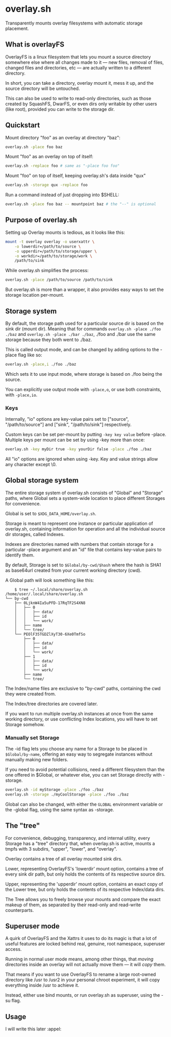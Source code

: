 # overlay.sh

Transparently mounts overlay filesystems with automatic storage placement.

## What is overlayFS

OverlayFS is a linux filesystem that lets you mount a source directory somewhere else where all
changes made to it — new files, removal of files, changed files and directories, etc — are actually
written to a different directory.

In short, you can take a directory, overlay mount it, mess it up, and the source directory will be
untouched.

This can also be used to write to read-only directories, such as those created by SquashFS, DwarFS,
or even dirs only writable by other users (like root), provided you can write to the storage dir.

## Quickstart

Mount directory "foo" as an overlay at directory "baz":
```sh
overlay.sh -place foo baz
```
Mount "foo" as an overlay on top of itself:
```sh
overlay.sh -replace foo # same as "-place foo foo"
```
Mount "foo" on top of itself, keeping overlay.sh's data inside "qux"
```sh
overlay.sh -storage qux -replace foo
```
Run a command instead of just dropping into $SHELL:
```sh
overlay.sh -place foo baz -- mountpoint baz # the "--" is optional
```

## Purpose of overlay.sh

Setting up Overlay mounts is tedious, as it looks like this:
```sh
mount -t overlay overlay -o userxattr \
    -o lowerdir=/path/to/source \
    -o upperdir=/path/to/storage/upper \
    -o workdir=/path/to/storage/work \
    /path/to/sink
```
While overlay.sh simplifies the process:
```sh
overlay.sh -place /path/to/source /path/to/sink
```

But overlay.sh is more than a wrapper, it also provides easy ways to set the storage location
per-mount.

## Storage system

By default, the storage path used for a particular source dir is based on the sink dir (mount dir).
Meaning that for commands `overlay.sh -place ./foo ./baz` and `overlay.sh -place ./bar ./baz`, ./foo
and ./bar use the same storage because they both went to ./baz.

This is called output mode, and can be changed by adding options to the -place flag like so:
```sh
overlay.sh -place,i ./foo ./baz
```
Which sets it to use input mode, where storage is based on ./foo being the source.

You can explicitly use output mode with `-place,o`, or use both constraints, with `-place,io`.

### Keys

Internally, "io" options are key-value pairs set to ["source", "/path/to/source"] and
["sink", "/path/to/sink"] respectively.

Custom keys can be set per-mount by putting `-key key value` before -place. Multiple keys per mount
can be set by using -key more than once:
```sh
overlay.sh -key myDir true -key yourDir false -place ./foo ./baz
```
All "io" options are ignored when using -key. Key and value strings allow any character except \0.

## Global storage system

The entire storage system of overlay.sh consists of "Global" and "Storage" paths, where Global sets a
system-wide location to place different Storages for convenience.

Global is set to `$XDG_DATA_HOME/overlay.sh`.

Storage is meant to represent one instance or particular application of overlay.sh, containing
information for operation and all the individual source dir storages, called Indexes.

Indexes are directories named with numbers that contain storage for a particular -place argument and
an "id" file that contains key-value pairs to identify them.

By default, Storage is set to `$Global/by-cwd/$hash` where the hash is SHA1 as base64url created
from your current working directory (cwd).

A Global path will look something like this:
```
    $ tree ~/.local/share/overlay.sh
/home/user/.local/share/overlay.sh
└── by-cwd
    ├── 0LjknW4Ia5uPFD-17RqTF2S4XN8
    │   ├── 0
    │   │   ├── data/
    │   │   ├── id
    │   │   └── work/
    │   ├── name
    │   └── tree/
    └── PEOlF35TGDZlXyT30-6Xe0TmfSo
        ├── 0
        │   ├── data/
        │   ├── id
        │   └── work/
        ├── 1
        │   ├── data/
        │   ├── id
        │   └── work/
        ├── name
        └── tree/
```
The Index/name files are exclusive to "by-cwd" paths, containing the cwd they were created from.

The Index/tree directories are covered later.

If you want to run multiple overlay.sh instances at once from the same working directory, or use
conflicting Index locations, you will have to set Storage somehow.

### Manually set Storage

The -id flag lets you choose any name for a Storage to be placed in `$Global/by-name`, offering an
easy way to segregate instances without manually making new folders.

If you need to avoid potential collisions, need a different filesystem than the one offered in
$Global, or whatever else, you can set Storage directly with -storage.

```sh
overlay.sh -id myStorage -place ./foo ./baz
overlay.sh -storage ./myCoolStorage -place ./foo ./baz
```

Global can also be changed, with either the `GLOBAL` environment variable or the -global flag, using
the same syntax as -storage.

## The "tree"

For convenience, debugging, transparency, and internal utility, every Storage has a "tree" directory
that, when overlay.sh is active, mounts a tmpfs with 3 subdirs, "upper", "lower", and "overlay".

Overlay contains a tree of all overlay mounted sink dirs.

Lower, representing OverlayFS's 'lowerdir' mount option, contains a tree of every sink dir path, but
only holds the contents of its respective source dirs.

Upper, representing the 'upperdir' mount option, contains an exact copy of the Lower tree, but only
holds the contents of its respective Index/data dirs.

The Tree allows you to freely browse your mounts and compare the exact makeup of them, as separated
by their read-only and read-write counterparts.

## Superuser mode

A quirk of OverlayFS and the Xattrs it uses to do its magic is that a lot of useful features are
locked behind real, genuine, root namespace, superuser access.

Running in normal user mode means, among other things, that *moving* directories inside an overlay
will not actually move them — it will *copy* them.

That means if you want to use OverlayFS to rename a large root-owned directory like /usr to /usr2 in
your personal chroot experiment, it will copy everything inside /usr to achieve it.

Instead, either use bind mounts, or run overlay.sh as superuser, using the -su flag.

## Usage

I will write this later :appel:
